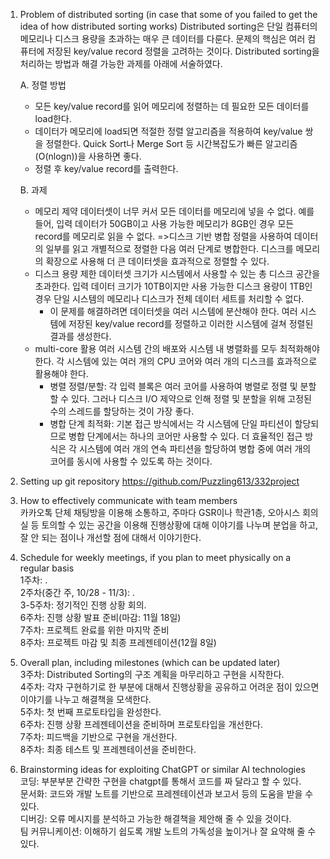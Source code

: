 1. Problem of distributed sorting (in case that some of you failed to get the idea of how distributed sorting works)
Distributed sorting은 단일 컴퓨터의 메모리나 디스크 용량을 초과하는 매우 큰 데이터를 다룬다. 문제의 핵심은 여러 컴퓨터에 저장된 key/value record 정렬을 고려하는 것이다. Distributed sorting을 처리하는 방법과 해결 가능한 과제를 아래에 서술하였다.

    A. 정렬 방법

    + 모든 key/value record를 읽어 메모리에 정렬하는 데 필요한 모든 데이터를 load한다.
    + 데이터가 메모리에 load되면 적절한 정렬 알고리즘을 적용하여 key/value 쌍을 정렬한다. Quick Sort나 Merge Sort 등 시간복잡도가 빠른 알고리즘(O(nlogn))을 사용하면 좋다.
    + 정렬 후 key/value record를 출력한다.
     
    B. 과제
    + 메모리 제약
    데이터셋이 너무 커서 모든 데이터를 메모리에 넣을 수 없다. 예를 들어, 입력 데이터가 50GB이고 사용 가능한 메모리가 8GB인 경우 모든 record를 메모리로 읽을 수 없다.
    =>디스크 기반 병합 정렬을 사용하여 데이터의 일부를 읽고 개별적으로 정렬한 다음 여러 단계로 병합한다. 디스크를 메모리의 확장으로 사용해 더 큰 데이터셋을 효과적으로 정렬할 수 있다.
    + 디스크 용량 제한
    데이터셋 크기가 시스템에서 사용할 수 있는 총 디스크 공간을 초과한다. 입력 데이터 크기가 10TB이지만 사용 가능한 디스크 용량이 1TB인 경우 단일 시스템의 메모리나 디스크가 전체 데이터 세트를 처리할 수 없다.
      - 이 문제를 해결하려면 데이터셋을 여러 시스템에 분산해야 한다. 여러 시스템에 저장된 key/value record를 정렬하고 이러한 시스템에 걸쳐 정렬된 결과를 생성한다.
    + multi-core 활용
    여러 시스템 간의 배포와 시스템 내 병렬화를 모두 최적화해야 한다. 각 시스템에 있는 여러 개의 CPU 코어와 여러 개의 디스크를 효과적으로 활용해야 한다.
      - 병렬 정렬/분할: 각 입력 블록은 여러 코어를 사용하여 병렬로 정렬 및 분할할 수 있다. 그러나 디스크 I/O 제약으로 인해 정렬 및 분할을 위해 고정된 수의 스레드를 할당하는 것이 가장 좋다.
      - 병합 단계 최적화: 기본 접근 방식에서는 각 시스템에 단일 파티션이 할당되므로 병합 단계에서는 하나의 코어만 사용할 수 있다. 더 효율적인 접근 방식은 각 시스템에 여러 개의 연속 파티션을 할당하여 병합 중에 여러 개의 코어를 동시에 사용할 수 있도록 하는 것이다.
2.	Setting up git repository
https://github.com/Puzzling613/332project
3.	How to effectively communicate with team members  
카카오톡 단체 채팅방을 이용해 소통하고, 주마다 GSR이나 학관1층, 오아시스 회의실 등 토의할 수 있는 공간을 이용해 진행상황에 대해 이야기를 나누며 분업을 하고, 잘 안 되는 점이나 개선할 점에 대해서 이야기한다.
4.	Schedule for weekly meetings, if you plan to meet physically on a regular basis  
1주차: .  
2주차(중간 주, 10/28 - 11/3): .  
3-5주차: 정기적인 진행 상황 회의.  
6주차: 진행 상황 발표 준비(마감: 11월 18일)  
7주차: 프로젝트 완료를 위한 마지막 준비  
8주차: 프로젝트 마감 및 최종 프레젠테이션(12월 8일)  </br>
5.	Overall plan, including milestones (which can be updated later)    
3주차: Distributed Sorting의 구조 계획을 마무리하고 구현을 시작한다.  
4주차: 각자 구현하기로 한 부분에 대해서 진행상황을 공유하고 어려운 점이 있으면 이야기를 나누고 해결책을 모색한다.  
5주차: 첫 번째 프로토타입을 완성한다.  
6주차: 진행 상황 프레젠테이션을 준비하며 프로토타입을 개선한다.  
7주차: 피드백을 기반으로 구현을 개선한다.  
8주차: 최종 테스트 및 프레젠테이션을 준비한다.  
6.	Brainstorming ideas for exploiting ChatGPT or similar AI technologies  
코딩: 부분부분 간략한 구현을 chatgpt를 통해서 코드를 짜 달라고 할 수 있다.  
문서화: 코드와 개발 노트를 기반으로 프레젠테이션과 보고서 등의 도움을 받을 수 있다.   
디버깅: 오류 메시지를 분석하고 가능한 해결책을 제안해 줄 수 있을 것이다.  
팀 커뮤니케이션: 이해하기 쉽도록 개발 노트의 가독성을 높이거나 잘 요약해 줄 수 있다.  
